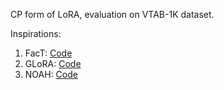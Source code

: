 CP form of LoRA, evaluation on VTAB-1K dataset.

Inspirations:

1. FacT: [Code](https://github.com/JieShibo/PETL-ViT/tree/main/FacT)
2. GLoRA: [Code](https://github.com/Arnav0400/ViT-Slim/tree/master/GLoRA)
3. NOAH: [Code](https://github.com/ZhangYuanhan-AI/NOAH)
